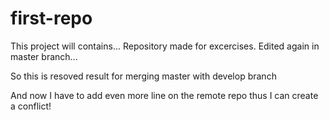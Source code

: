 # first-repo
This project will contains...
Repository made for excercises.
Edited again in master branch...


So this is resoved result for merging master with develop branch

And now I have to add even more line on the remote
repo thus I can create
a conflict!
